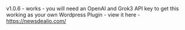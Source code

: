 v1.0.6 - works - you will need an OpenAI and Grok3 API key to get this working as your own Wordpress Plugin - view it here - https://newsdealio.com/
